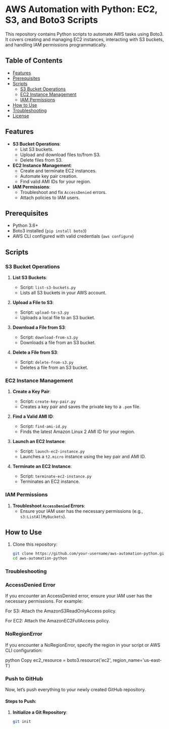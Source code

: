 # AWS Automation with Python: EC2, S3, and Boto3 Scripts

This repository contains Python scripts to automate AWS tasks using Boto3. It covers creating and managing EC2 instances, interacting with S3 buckets, and handling IAM permissions programmatically.

## Table of Contents
- [Features](#features)
- [Prerequisites](#prerequisites)
- [Scripts](#scripts)
  - [S3 Bucket Operations](#s3-bucket-operations)
  - [EC2 Instance Management](#ec2-instance-management)
  - [IAM Permissions](#iam-permissions)
- [How to Use](#how-to-use)
- [Troubleshooting](#troubleshooting)
- [License](#license)

## Features
- **S3 Bucket Operations**:
  - List S3 buckets.
  - Upload and download files to/from S3.
  - Delete files from S3.
- **EC2 Instance Management**:
  - Create and terminate EC2 instances.
  - Automate key pair creation.
  - Find valid AMI IDs for your region.
- **IAM Permissions**:
  - Troubleshoot and fix `AccessDenied` errors.
  - Attach policies to IAM users.

## Prerequisites
- Python 3.6+
- Boto3 installed (`pip install boto3`)
- AWS CLI configured with valid credentials (`aws configure`)

## Scripts

### S3 Bucket Operations
1. **List S3 Buckets**:
   - Script: `list-s3-buckets.py`
   - Lists all S3 buckets in your AWS account.

2. **Upload a File to S3**:
   - Script: `upload-to-s3.py`
   - Uploads a local file to an S3 bucket.

3. **Download a File from S3**:
   - Script: `download-from-s3.py`
   - Downloads a file from an S3 bucket.

4. **Delete a File from S3**:
   - Script: `delete-from-s3.py`
   - Deletes a file from an S3 bucket.

### EC2 Instance Management
1. **Create a Key Pair**:
   - Script: `create-key-pair.py`
   - Creates a key pair and saves the private key to a `.pem` file.

2. **Find a Valid AMI ID**:
   - Script: `find-ami-id.py`
   - Finds the latest Amazon Linux 2 AMI ID for your region.

3. **Launch an EC2 Instance**:
   - Script: `launch-ec2-instance.py`
   - Launches a `t2.micro` instance using the key pair and AMI ID.

4. **Terminate an EC2 Instance**:
   - Script: `terminate-ec2-instance.py`
   - Terminates an EC2 instance.

### IAM Permissions
1. **Troubleshoot `AccessDenied` Errors**:
   - Ensure your IAM user has the necessary permissions (e.g., `s3:ListAllMyBuckets`).

## How to Use
1. Clone this repository:
   ```bash
   git clone https://github.com/your-username/aws-automation-python.git
   cd aws-automation-python
### Troubleshooting
### AccessDenied Error
If you encounter an AccessDenied error, ensure your IAM user has the necessary permissions. For example:

For S3: Attach the AmazonS3ReadOnlyAccess policy.

For EC2: Attach the AmazonEC2FullAccess policy.

### NoRegionError
If you encounter a NoRegionError, specify the region in your script or AWS CLI configuration:

python
Copy
ec2_resource = boto3.resource('ec2', region_name='us-east-1')


### **Push to GitHub**
Now, let’s push everything to your newly created GitHub repository.

#### **Steps to Push**:
1. **Initialize a Git Repository**:
   ```bash
   git init

